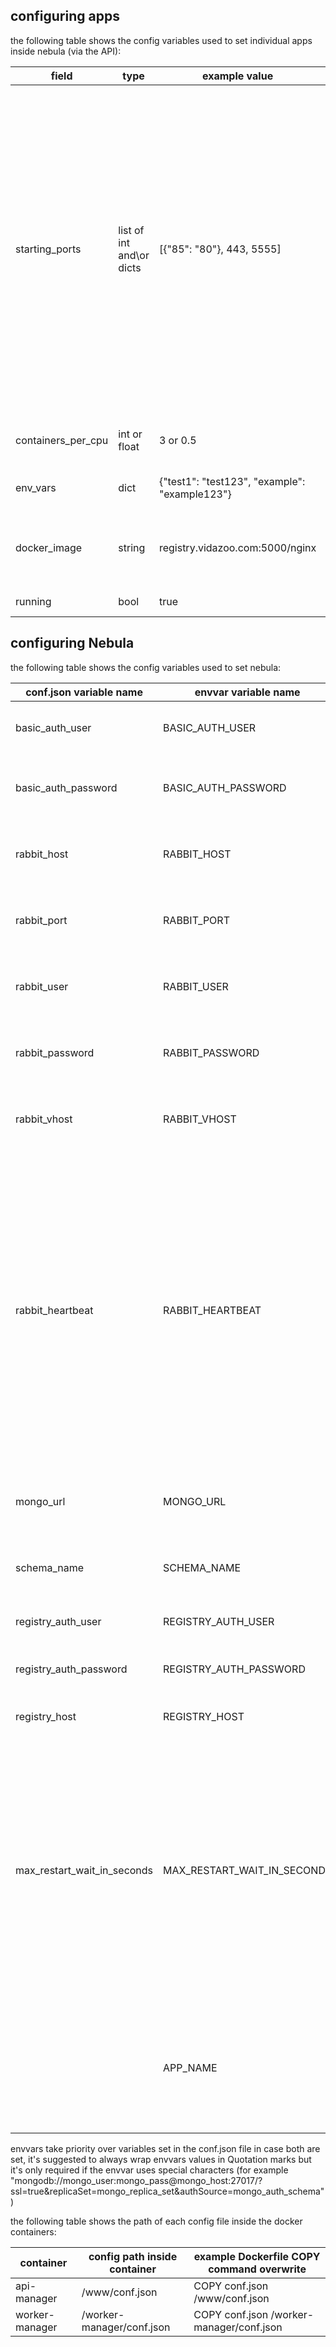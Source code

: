 ## configuring apps

the following table shows the config variables used to set individual apps inside nebula (via the API):

| field              | type        | example value                                 | description                                                                                                                                                                                                                                                                                                                                                                                                                              |
|--------------------|-------------|-----------------------------------------------|------------------------------------------------------------------------------------------------------------------------------------------------------------------------------------------------------------------------------------------------------------------------------------------------------------------------------------------------------------------------------------------------------------------------------------------|
| starting_ports     | list of int and\or dicts | [{"85": "80"}, 443, 5555]                               | a list of starting ports to bind the work containers, if ints the host port & the container port will be the same value, if dict it will follow the {"host_port":"container_port"} format, note that due to JSON format if using a dict values must be passed as strings (with ""), if using ints values must not be passed as strings, mixing and matching is allowed, for example a worker server with 8 CPU's & containers_per_cpu=3 and starting_ports=[80] will have 24 containers binding to port 80 to port 103, so your worker-node LB can bind to port 80 and redirect traffic among the container on ports 80...103 which are bounded on the host & redirect to port 80 inside the container, an HAProxy config example can be found at [example-config](https://github.com/nebula-orchestrator/nebula/blob/master/docs/haproxy.cfg) |
| containers_per_cpu | int or float        | 3 or 0.5                                             | the number of containers per CPU to run on each worker node so 0.5 will have a container for each 2 CPU's                                                                                                                                                                                                                                                                                                                                                                              |
| env_vars           | dict        | {"test1": "test123", "example": "example123"} | a dict of envvars that will be passed to each work containers                                                                                                                                                                                                                                                                                                                                                                            |
| docker_image       | string      | registry.vidazoo.com:5000/nginx               | what docker image to run, note that it's currently not possible to set a diffrent starting command then the one set in the container Dockerfile                                                                                                                                                                                                                                                                                          |
| running            | bool        | true                                          | true - app will run, false - stops said app                                                                                                                                                                                                                                                                                                                                                                                              |


## configuring Nebula

the following table shows the config variables used to set nebula:

| conf.json variable name     | envvar variable name        | used in                     | example value                                                                                                        | type   | description                                                                                                                                                                                                                          | required |
|-----------------------------|-----------------------------|-----------------------------|----------------------------------------------------------------------------------------------------------------------|--------|--------------------------------------------------------------------------------------------------------------------------------------------------------------------------------------------------------------------------------------|----------|
| basic_auth_user             | BASIC_AUTH_USER             | api-manager                 | admin                                                                                                                | string | the basic auth user used to secure the api-manger                                                                                                                                                                                    | yes      |
| basic_auth_password         | BASIC_AUTH_PASSWORD         | api-manager                 | P@ssw0rd                                                                                                             | string | the basic auth password used to secure the api-manger                                                                                                                                                                                | yes      |
| rabbit_host                 | RABBIT_HOST                 | api-manager & worker-manager | rabbit.example.com                                                                                                   | string | RabbitMQ host FQDN or IP                                                                                                                                                                                                             | yes      |
| rabbit_port                 | RABBIT_PORT                 | api-manager & worker-manager | 5674                                                                                                                 | int    | RabbitMQ port                                                                                                                                                                                                                        | yes      |
| rabbit_user                 | RABBIT_USER                 | api-manager & worker-manager | rabbit                                                                                                               | string | RabbitMQ user                                                                                                                                                                                                                        | yes      |
| rabbit_password             | RABBIT_PASSWORD             | api-manager & worker-manager | Rabbit123                                                                                                            | string | RabbitMQ password                                                                                                                                                                                                                    | yes      |
| rabbit_vhost                | RABBIT_VHOST                | api-manager & worker-manager | vhost                                                                                                                | string | RabbitMQ vhost (without the /)                                                                                                                                                                                                       | yes      |
| rabbit_heartbeat                | RABBIT_HEARTBEAT                | api-manager & worker-manager | 3600                                                                                                                | int | RabbitMQ heartbeat, set to 0 to disable, be aware that setting the heartbeat below the time it takes for a command to complete might break rabbit connection & cause the worker-manager container to fail so best to set to long times ( for example 3600 seconds)                                                                                                                                                                                       | yes      |
| mongo_url                   | MONGO_URL                   | api-manager & worker-manager | mongodb://mongo_user:mongo_pass@mongo_host:27017/?ssl=true&replicaSet=mongo_replica_set&authSource=mongo_auth_schema | string | mongo URI string                                                                                                                                                                                                                     | yes      |
| schema_name                 | SCHEMA_NAME                 | api-manager & worker-manager | mongo_schema                                                                                                         | string | mongo schema name                                                                                                                                                                                                                    | yes      |
| registry_auth_user          | REGISTRY_AUTH_USER          | worker-manager              | user                                                                                                                 | string | the docker registry basic auth user                                                                                                                                                                                                  | yes      |
| registry_auth_password      | REGISTRY_AUTH_PASSWORD      | worker-manager              | P@ssw0rd                                                                                                             | string | the docker registry basic auth password                                                                                                                                                                                              | yes      |
| registry_host               | REGISTRY_HOST               | worker-manager              | https://my_registry.example.com:5000                                                                                              | string | the docker registry FQDN or IP                                                                                                                                                                                                       | yes      |
| max_restart_wait_in_seconds | MAX_RESTART_WAIT_IN_SECONDS | worker-manager              | 5                                                                                                                    | int    | maximum time each worker server will wait before reloading the containers in case of restart\update (minimum time hard coded to 0 and each worker server will randomly choose between the that range to spread load on rabbit\mongo) | yes      |
|                             | APP_NAME                    | worker-manager              | example-app,example-app-logging,example-app-load-balancer,yet-another-example                                                                                                          | string | envvar only, used to set what apps run on said workers, format is a comma seperated list of nebula app names                                                                                                                                                                                | yes      |

envvars take priority over variables set in the conf.json file in case both are set, it's suggested to always wrap envvars values in Quotation marks but it's only required if the envvar uses special characters (for example "mongodb://mongo_user:mongo_pass@mongo_host:27017/?ssl=true&replicaSet=mongo_replica_set&authSource=mongo_auth_schema")

the following table shows the path of each config file inside the docker containers:

| container      | config path inside container | example Dockerfile COPY command overwrite |
|----------------|------------------------------|-------------------------------------------|
| api-manager    | /www/conf.json               | COPY conf.json /www/conf.json             |
| worker-manager | /worker-manager/conf.json    | COPY conf.json /worker-manager/conf.json  |
